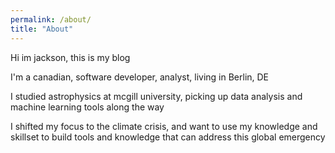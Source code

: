 ```yaml
---
permalink: /about/
title: "About"
---
```


Hi im jackson, this is my blog

I'm a canadian, software developer, analyst, living in Berlin, DE

I studied astrophysics at mcgill university, picking up data analysis and machine learning tools along the way

I shifted my focus to the climate crisis, and want to use my knowledge and skillset to build tools and knowledge that can address this global emergency